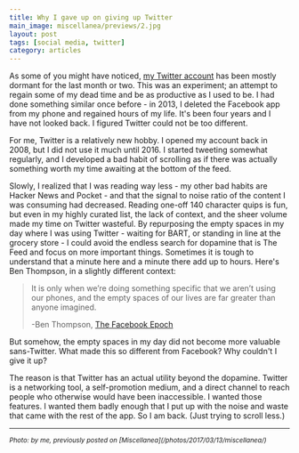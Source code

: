 ```yaml
---
title: Why I gave up on giving up Twitter
main_image: miscellanea/previews/2.jpg
layout: post
tags: [social media, twitter]
category: articles
---
```


As some of you might have noticed, [my Twitter account](https://www.twitter.com/avyfain) has been mostly dormant for the last month or two. This was an experiment; an attempt to regain some of my dead time and be as productive as I used to be. I had done something similar once before - in 2013, I deleted the Facebook app from my phone and regained hours of my life. It's been four years and I have not looked back. I figured Twitter could not be too different.

For me, Twitter is a relatively new hobby. I opened my account back in 2008, but I did not use it much until 2016. I started tweeting somewhat regularly, and I developed a bad habit of scrolling as if there was actually something worth my time awaiting at the bottom of the feed.

Slowly, I realized that I was reading way less - my other bad habits are Hacker News and Pocket - and that the signal to noise ratio of the content I was consuming had decreased. Reading one-off 140 character quips is fun, but even in my highly curated list, the lack of context, and the sheer volume made my time on Twitter wasteful. By repurposing the empty spaces in my day where I was using Twitter - waiting for BART, or standing in line at the grocery store - I could avoid the endless search for dopamine that is The Feed and focus on more important things. Sometimes it is tough to understand that a minute here and a minute there add up to hours. Here's Ben Thompson, in a slightly different context:

> It is only when we’re doing something specific that we aren’t using our phones, and the empty spaces of our lives are far greater than anyone imagined.
>
>-Ben Thompson, [The Facebook Epoch](https://stratechery.com/2015/the-facebook-epoch/)

But somehow, the empty spaces in my day did not become more valuable sans-Twitter. What made this so different from Facebook? Why couldn't I give it up?

The reason is that Twitter has an actual utility beyond the dopamine. Twitter is a networking tool, a self-promotion medium, and a direct channel to reach people who otherwise would have been inaccessible. I wanted those features. I wanted them badly enough that I put up with the noise and waste that came with the rest of the app. So I am back. (Just trying to scroll less.)

<hr>
<small><em>Photo: by me, previously posted on [Miscellanea](/photos/2017/03/13/miscellanea/)</em></small>